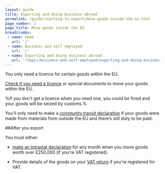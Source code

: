 ```yaml
---
layout: guide
title: Exporting and doing business abroad 
permalink: /guide/starting-to-export/move-goods-inside-the-eu.html
page_number: 2
page_title: Move goods inside the EU
breadcrumbs:
 - name: Home
   url: '/'
 - name: Business and self employed
   url: '/'
 - name: Exporting and doing business abroad
   url: '/topic/business-and-self-employed/exporting-and-doing-business-abroad.html'   
---
```


You only need a licence for certain goods within the EU.

[Check if you need a licence](/guide/starting-to-export/export-licences.html) or special documents to move your goods within the EU.

%If you don't get a licence when you need one, you could be fined and your goods will be seized by customs.%

You'll only need to make a [community transit declaration](/guide/move-goods-eu/when-to-make-declaration.html) if your goods were made from materials from outside the EU and there’s still duty to be paid.

##After you export

You must either:

- [make an Intrastat declaration](/guide/report-moved-goods-intrastat/when-you-must-register.html) for any month when you move goods worth over £250,000 (if you’re VAT registered).

- Provide details of the goods on your [VAT return](/vat-returns) if you're registered for VAT.
